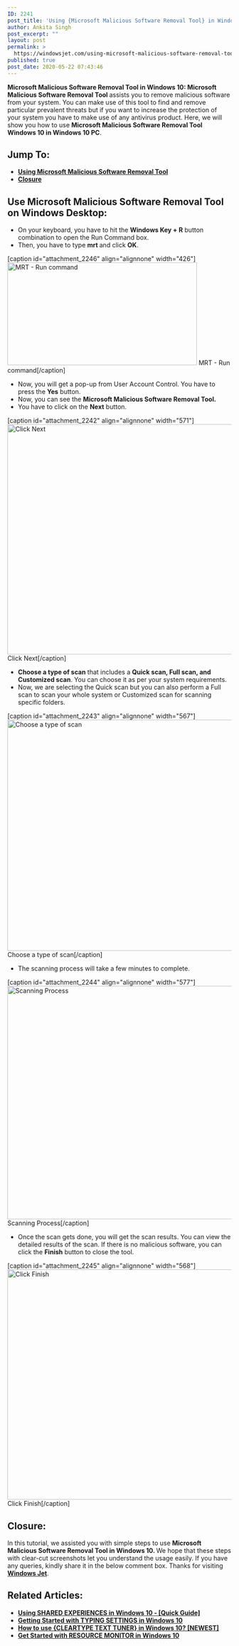 ```yaml
---
ID: 2241
post_title: 'Using {Microsoft Malicious Software Removal Tool} in Windows 10!'
author: Ankita Singh
post_excerpt: ""
layout: post
permalink: >
  https://windowsjet.com/using-microsoft-malicious-software-removal-tool-in-windows-10-2241/
published: true
post_date: 2020-05-22 07:43:46
---
```

<strong><span class="dropcap dropcap1">M</span></strong><strong>icrosoft Malicious Software Removal Tool in Windows 10: </strong><strong>Microsoft Malicious Software Removal Tool </strong>assists you to remove malicious software from your system. You can make use of this tool to find and remove particular prevalent threats but if you want to increase the protection of your system you have to make use of any antivirus product. Here, we will show you how to use <strong>Microsoft Malicious Software Removal Tool Windows 10 </strong><strong>in Windows 10 PC</strong>.
<h2>Jump To:</h2>
<ul>
 	<li><strong><a href="#1">Using Microsoft Malicious Software Removal Tool</a></strong></li>
 	<li><strong><a href="#2">Closure</a></strong></li>
</ul>
<h2 id="1">Use Microsoft Malicious Software Removal Tool on Windows Desktop:</h2>
<ul>
 	<li>On your keyboard, you have to hit the <strong>Windows Key + R</strong> button combination to open the Run Command box.</li>
 	<li>Then, you have to type <strong>mrt</strong><strong> </strong>and click <strong>OK</strong>.</li>
</ul>
[caption id="attachment_2246" align="alignnone" width="426"]<img class="size-full wp-image-2246" src="https://windowsjet.com/wp-content/uploads/2020/05/ms5.png" alt="MRT - Run command" width="426" height="231" /> MRT - Run command[/caption]
<ul>
 	<li>Now, you will get a pop-up from User Account Control. You have to press the <strong>Yes</strong> button.</li>
 	<li>Now, you can see the <strong>Microsoft Malicious Software Removal Tool. </strong></li>
 	<li>You have to click on the <strong>Next</strong> button.</li>
</ul>
[caption id="attachment_2242" align="alignnone" width="571"]<img class="size-full wp-image-2242" src="https://windowsjet.com/wp-content/uploads/2020/05/ms1.png" alt="Click Next" width="571" height="518" /> Click Next[/caption]
<ul>
 	<li><strong>Choose a type of scan</strong> that includes a <strong>Quick scan, Full scan, and Customized scan</strong>. You can choose it as per your system requirements.</li>
 	<li>Now, we are selecting the Quick scan but you can also perform a Full scan to scan your whole system or Customized scan for scanning specific folders.</li>
</ul>
[caption id="attachment_2243" align="alignnone" width="567"]<img class="size-full wp-image-2243" src="https://windowsjet.com/wp-content/uploads/2020/05/ms2.png" alt="Choose a type of scan" width="567" height="520" /> Choose a type of scan[/caption]
<ul>
 	<li>The scanning process will take a few minutes to complete.</li>
</ul>
[caption id="attachment_2244" align="alignnone" width="577"]<img class="size-full wp-image-2244" src="https://windowsjet.com/wp-content/uploads/2020/05/ms3.png" alt="Scanning Process" width="577" height="525" /> Scanning Process[/caption]
<ul>
 	<li>Once the scan gets done, you will get the scan results. You can view the detailed results of the scan. If there is no malicious software, you can click the <strong>Finish</strong> button to close the tool.</li>
</ul>
[caption id="attachment_2245" align="alignnone" width="568"]<img class="size-full wp-image-2245" src="https://windowsjet.com/wp-content/uploads/2020/05/ms4.png" alt="Click Finish" width="568" height="518" /> Click Finish[/caption]
<h2 id="2">Closure:</h2>
In this tutorial, we assisted you with simple steps to use <strong>Microsoft Malicious Software Removal Tool</strong><strong> in Windows 10. </strong>We hope that these steps with clear-cut screenshots let you understand the usage easily. If you have any queries, kindly share it in the below comment box. Thanks for visiting <a href="https://windowsjet.com/"><strong>Windows Jet</strong></a>.
<h2>Related Articles:</h2>
<ul>
 	<li><strong><a class="LinkSuggestion__Link-sc-1mdih4x-2 jZPuuT" href="https://windowsjet.com/using-shared-experiences-in-windows-10-quick-guide-2091/" target="_blank" rel="noopener noreferrer">Using SHARED EXPERIENCES in Windows 10 - [Quick Guide]</a></strong></li>
 	<li><strong><a class="LinkSuggestion__Link-sc-1mdih4x-2 jZPuuT" href="https://windowsjet.com/getting-started-with-typing-settings-in-windows-10-2070/" target="_blank" rel="noopener noreferrer">Getting Started with TYPING SETTINGS in Windows 10</a></strong></li>
 	<li><strong><a class="LinkSuggestion__Link-sc-1mdih4x-2 jZPuuT" href="https://windowsjet.com/how-to-use-cleartype-text-tuner-in-windows-10-newest-2204/" target="_blank" rel="noopener noreferrer">How to use {CLEARTYPE TEXT TUNER} in Windows 10? [NEWEST]</a></strong></li>
 	<li><strong><a class="LinkSuggestion__Link-sc-1mdih4x-2 jZPuuT" href="https://windowsjet.com/get-started-with-resource-monitor-in-windows-10-2224/" target="_blank" rel="noopener noreferrer">Get Started with RESOURCE MONITOR in Windows 10</a></strong></li>
</ul>